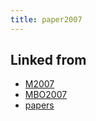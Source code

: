 ```yaml
---
title: paper2007
---
```

## Linked from

* [M2007](/M2007)
* [MBO2007](/MBO2007)
* [papers](/papers)
